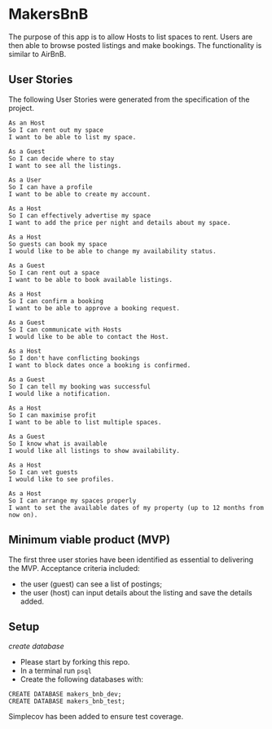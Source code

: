 # MakersBnB

The purpose of this app is to allow Hosts to list spaces to rent. Users are then able to browse posted listings and make bookings. The functionality is similar to AirBnB.

## User Stories

The following User Stories were generated from the specification of the project.
```
As an Host
So I can rent out my space
I want to be able to list my space.

As a Guest
So I can decide where to stay
I want to see all the listings.

As a User
So I can have a profile
I want to be able to create my account.

As a Host
So I can effectively advertise my space
I want to add the price per night and details about my space.

As a Host
So guests can book my space
I would like to be able to change my availability status.

As a Guest
So I can rent out a space
I want to be able to book available listings.

As a Host
So I can confirm a booking
I want to be able to approve a booking request.

As a Guest
So I can communicate with Hosts
I would like to be able to contact the Host.

As a Host
So I don't have conflicting bookings
I want to block dates once a booking is confirmed.

As a Guest
So I can tell my booking was successful
I would like a notification.

As a Host
So I can maximise profit
I want to be able to list multiple spaces.

As a Guest
So I know what is available
I would like all listings to show availability.

As a Host
So I can vet guests
I would like to see profiles.

As a Host
So I can arrange my spaces properly
I want to set the available dates of my property (up to 12 months from now on).
```

## Minimum viable product (MVP)

The first three user stories have been identified as essential to delivering the MVP. Acceptance criteria included: 
 - the user (guest) can see a list of postings;
 - the user (host) can input details about the listing and save the details added.

## Setup

*create database*
- Please start by forking this repo.
- In a terminal run `psql`
- Create the following databases with:
```
CREATE DATABASE makers_bnb_dev;
CREATE DATABASE makers_bnb_test;
```
<!-- - `rackup`
- Using a web browser visit the relevant localhost -->

Simplecov has been added to ensure test coverage.
